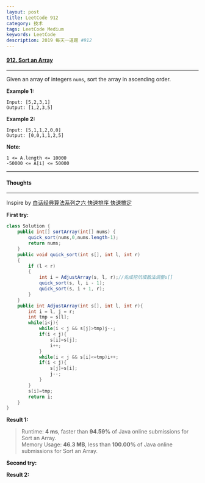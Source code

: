 ```yaml
---
layout: post
title: LeetCode 912
category: 技术
tags: LeetCode Medium
keywords: LeetCode
description: 2019 每天一道题 #912
---
```


#### [912. Sort an Array](https://leetcode.com/problems/sort-an-array/)
---
Given an array of integers `nums`, sort the array in ascending order.

**Example 1:**
```
Input: [5,2,3,1]
Output: [1,2,3,5]
```
**Example 2:**
```
Input: [5,1,1,2,0,0]
Output: [0,0,1,1,2,5]
```
**Note:**
```
1 <= A.length <= 10000
-50000 <= A[i] <= 50000
```
---
#### Thoughts
---
Inspire by [白话经典算法系列之六 快速排序 快速搞定](https://blog.csdn.net/morewindows/article/details/6684558)

**First try:**
```Java
class Solution {
    public int[] sortArray(int[] nums) {
        quick_sort(nums,0,nums.length-1);
        return nums;
    }
    public void quick_sort(int s[], int l, int r)
    {
        if (l < r)
        {
            int i = AdjustArray(s, l, r);//先成挖坑填数法调整s[]
            quick_sort(s, l, i - 1); 
            quick_sort(s, i + 1, r);
        }
    }
    public int AdjustArray(int s[], int l, int r){
        int i = l, j = r;
        int tmp = s[l];
        while(i<j){
            while(i < j && s[j]>tmp)j--;
            if(i < j){
                s[i]=s[j];
                i++;
            }
            while(i < j && s[i]<=tmp)i++;
            if(i < j){
                s[j]=s[i];
                j--;
            }
        }
        s[i]=tmp;
        return i;
    }
}
```

**Result 1:**
> Runtime: **4 ms**, faster than **94.59%** of Java online submissions for Sort an Array.  
Memory Usage: **46.3 MB**, less than **100.00%** of Java online submissions for Sort an Array.

**Second try:**


**Result 2:**

